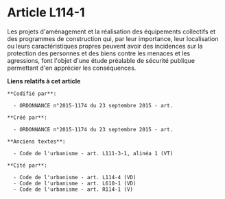 # Article L114-1

Les projets d'aménagement et la réalisation des équipements collectifs et des programmes de construction qui, par leur
importance, leur localisation ou leurs caractéristiques propres peuvent avoir des incidences sur la protection des personnes
et des biens contre les menaces et les agressions, font l'objet d'une étude préalable de sécurité publique permettant d'en
apprécier les conséquences.

**Liens relatifs à cet article**

	**Codifié par**:

	  - ORDONNANCE n°2015-1174 du 23 septembre 2015 - art.

	**Créé par**:

	  - ORDONNANCE n°2015-1174 du 23 septembre 2015 - art.

	**Anciens textes**:

	  - Code de l'urbanisme - art. L111-3-1, alinéa 1 (VT)

	**Cité par**:

	  - Code de l'urbanisme - art. L114-4 (VD)
	  - Code de l'urbanisme - art. L610-1 (VD)
	  - Code de l'urbanisme - art. R114-1 (V)

